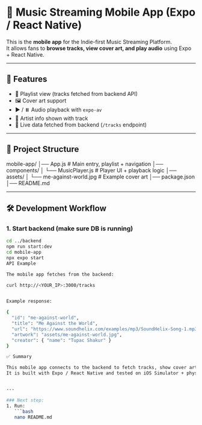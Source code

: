 # 📱 Music Streaming Mobile App (Expo / React Native)

This is the **mobile app** for the Indie-first Music Streaming Platform.  
It allows fans to **browse tracks, view cover art, and play audio** using Expo + React Native.

---

## 🚀 Features
- 🎵 Playlist view (tracks fetched from backend API)
- 🖼️ Cover art support
- ▶️ / ⏸️ Audio playback with `expo-av`
- 👤 Artist info shown with track
- 🔄 Live data fetched from backend (`/tracks` endpoint)

---

## 📂 Project Structure
mobile-app/
│── App.js # Main entry, playlist + navigation
│── components/
│ └── MusicPlayer.js # Player UI + playback logic
│── assets/
│ └── me-against-world.jpg # Example cover art
│── package.json
│── README.md

---

## 🛠️ Development Workflow

### 1. Start backend (make sure DB is running)
```bash
cd ../backend
npm run start:dev
cd mobile-app
npx expo start
API Example

The mobile app fetches from the backend:

curl http://<YOUR_IP>:3000/tracks


Example response:

{
  "id": "me-against-world",
  "title": "Me Against the World",
  "url": "https://www.soundhelix.com/examples/mp3/SoundHelix-Song-1.mp3",
  "artwork": "assets/me-against-world.jpg",
  "creator": { "name": "Tupac Shakur" }
}

✅ Summary

This mobile app connects to the backend to fetch tracks, show cover art, and play audio.
It is built with Expo / React Native and tested on iOS Simulator + physical devices.


---

### Next step:
1. Run:
   ```bash
   nano README.md
